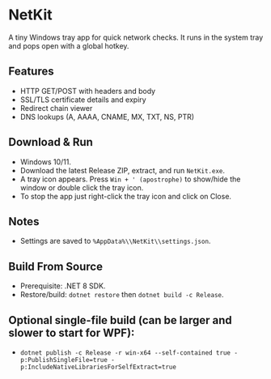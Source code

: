 # NetKit

A tiny Windows tray app for quick network checks. It runs in the system tray and pops open with a global hotkey.

## Features
- HTTP GET/POST with headers and body
- SSL/TLS certificate details and expiry
- Redirect chain viewer
- DNS lookups (A, AAAA, CNAME, MX, TXT, NS, PTR)

## Download & Run
- Windows 10/11.
- Download the latest Release ZIP, extract, and run `NetKit.exe`.
- A tray icon appears. Press `Win + ' (apostrophe)` to show/hide the window or double click the tray icon. 
- To stop the app just right-click the tray icon and click on Close.

## Notes
- Settings are saved to `%AppData%\\NetKit\\settings.json`.

## Build From Source
- Prerequisite: .NET 8 SDK.
- Restore/build: `dotnet restore` then `dotnet build -c Release`.

## Optional single-file build (can be larger and slower to start for WPF):
  - `dotnet publish -c Release -r win-x64 --self-contained true -p:PublishSingleFile=true -p:IncludeNativeLibrariesForSelfExtract=true`

  ##